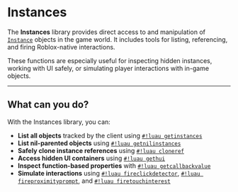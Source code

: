 # Instances

The **Instances** library provides direct access to and manipulation of [`Instance`](https://create.roblox.com/docs/reference/engine/classes/Instance) objects in the game world. It includes tools for listing, referencing, and firing Roblox-native interactions.

These functions are especially useful for inspecting hidden instances, working with UI safely, or simulating player interactions with in-game objects.

---

## What can you do?

With the Instances library, you can:

- **List all objects** tracked by the client using [`#!luau getinstances`](./getinstances.md)
- **List nil-parented objects** using [`#!luau getnilinstances`](./getnilinstances.md)
- **Safely clone instance references** using [`#!luau cloneref`](./cloneref.md)
- **Access hidden UI containers** using [`#!luau gethui`](./gethui.md)
- **Inspect function-based properties** with [`#!luau getcallbackvalue`](./getcallbackvalue.md)
- **Simulate interactions** using [`#!luau fireclickdetector`](./fireclickdetector.md), [`#!luau fireproximityprompt`](./fireproximityprompt.md), and [`#!luau firetouchinterest`](./firetouchinterest.md)